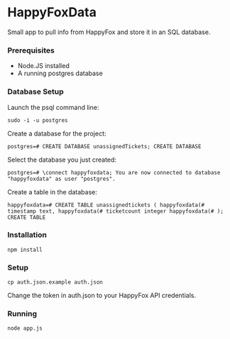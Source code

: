 # HappyFoxData
Small app to pull info from HappyFox and store it in an SQL database.

### Prerequisites
* Node.JS installed
* A running postgres database 

### Database Setup

Launch the psql command line:

`sudo -i -u postgres`

Create a database for the project:

`postgres=# CREATE DATABASE unassignedTickets;
CREATE DATABASE`


Select the database you just created:

`postgres=# \connect happyfoxdata;
You are now connected to database "happyfoxdata" as user "postgres".
`

Create a table in the database:

`happyfoxdata=# CREATE TABLE unassignedtickets (
happyfoxdata(# timestamp text,
happyfoxdata(# ticketcount integer
happyfoxdata(# );
CREATE TABLE`


### Installation

`npm install`

### Setup

`cp auth.json.example auth.json`

Change the token in auth.json to your HappyFox API credentials.

### Running

`node app.js`
